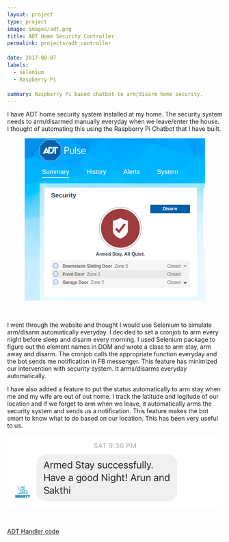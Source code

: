 ```yaml
---
layout: project
type: project
image: images/adt.png
title: ADT Home Security Controller
permalink: projects/adt_controller

date: 2017-08-07
labels:
  - selenium
  - Raspberry Pi

summary: Raspberry Pi based chatbot to arm/disarm home security.
---
```

I have ADT home security system installed at my home. The security system needs to arm/disarmed manually everyday when we leave/enter the house. I thought of automating this using the Raspberry Pi Chatbot that I have built.<br/>
<p align="center"><img class="ui medium rounded image" src="../images/adt_status.png"></p><br/>

I went through the website and thought I would use Selenium to simulate arm/disarm automatically everyday. I decided to set a cronjob to arm every night before sleep and disarm every morning. I used Selenium package to figure out the element names in DOM and wrote a class to arm stay, arm away and disarm. The cronjob calls the appropriate function everyday and the bot sends me notification in FB messenger. This feature has minimized our intervention with security system. It arms/disarms everyday automatically.

I have also added a feature to put the status automatically to arm stay when me and my wife are out of out home. I track the latitude and logitude of our location and if we forget to arm when we leave, it automatically arms the security system and sends us a notification. This feature makes the bot smart to know what to do based on our location. This has been very useful to us.<br/>
<p align="center"><img class="ui medium center rounded image" src="../images/security_alert.png"></p><br/>

[ADT Handler code](https://github.com/arunn314/smartybot/blob/master/adt_handler.py)<br/>
